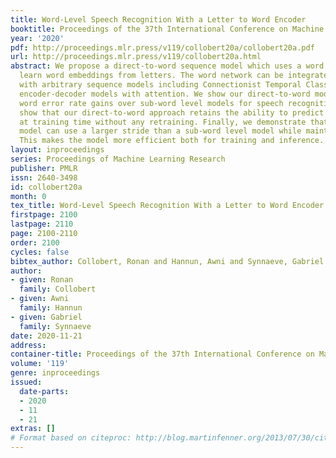 ```yaml
---
title: Word-Level Speech Recognition With a Letter to Word Encoder
booktitle: Proceedings of the 37th International Conference on Machine Learning
year: '2020'
pdf: http://proceedings.mlr.press/v119/collobert20a/collobert20a.pdf
url: http://proceedings.mlr.press/v119/collobert20a.html
abstract: We propose a direct-to-word sequence model which uses a word network to
  learn word embeddings from letters. The word network can be integrated seamlessly
  with arbitrary sequence models including Connectionist Temporal Classification and
  encoder-decoder models with attention. We show our direct-to-word model can achieve
  word error rate gains over sub-word level models for speech recognition. We also
  show that our direct-to-word approach retains the ability to predict words not seen
  at training time without any retraining. Finally, we demonstrate that a word-level
  model can use a larger stride than a sub-word level model while maintaining accuracy.
  This makes the model more efficient both for training and inference.
layout: inproceedings
series: Proceedings of Machine Learning Research
publisher: PMLR
issn: 2640-3498
id: collobert20a
month: 0
tex_title: Word-Level Speech Recognition With a Letter to Word Encoder
firstpage: 2100
lastpage: 2110
page: 2100-2110
order: 2100
cycles: false
bibtex_author: Collobert, Ronan and Hannun, Awni and Synnaeve, Gabriel
author:
- given: Ronan
  family: Collobert
- given: Awni
  family: Hannun
- given: Gabriel
  family: Synnaeve
date: 2020-11-21
address: 
container-title: Proceedings of the 37th International Conference on Machine Learning
volume: '119'
genre: inproceedings
issued:
  date-parts:
  - 2020
  - 11
  - 21
extras: []
# Format based on citeproc: http://blog.martinfenner.org/2013/07/30/citeproc-yaml-for-bibliographies/
---
```

